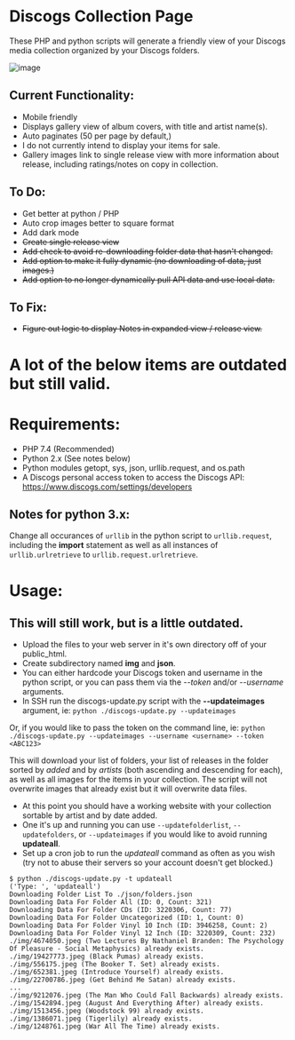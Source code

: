 # Discogs Collection Page

These PHP and python scripts will generate a friendly view of your Discogs media collection organized by your Discogs folders.

![image](https://user-images.githubusercontent.com/2931834/197074374-b008bf17-ffd7-44db-9e57-18cf1b95e1f2.png)

## Current Functionality:
* Mobile friendly
* Displays gallery view of album covers, with title and artist name(s).
* Auto paginates (50 per page by default,)
* I do not currently intend to display your items for sale.
* Gallery images link to single release view with more information about release, including ratings/notes on copy in collection.

## To Do: 
* Get better at python / PHP
* Auto crop images better to square format
* Add dark mode
* ~~Create single release view~~
* ~~Add check to avoid re-downloading folder data that hasn't changed.~~
* ~~Add option to make it fully dynamic (no downloading of data, just images.)~~
* ~~Add option to no longer dynamically pull API data and use local data.~~

## To Fix:
* ~~Figure out logic to display Notes in expanded view / release view.~~


# A lot of the below items are outdated but still valid.
# Requirements:
* PHP 7.4 (Recommended)
* Python 2.x (See notes below)
* Python modules getopt, sys, json, urllib.request, and os.path
* A Discogs personal access token to access the Discogs API: https://www.discogs.com/settings/developers

## Notes for python 3.x:
 Change all occurances of `urllib` in the python script to `urllib.request`, including the **import** statement as well as all instances of `urllib.urlretrieve` to
 `urllib.request.urlretrieve`.

# Usage:
## This will still work, but is a little outdated.
* Upload the files to your web server in it's own directory off of your public_html.
* Create subdirectory named **img** and **json**.
* You can either hardcode your Discogs token and username in the python script, or you can pass them via the *--token* and/or *--username* arguments.
* In SSH run the discogs-update.py script with the **--updateimages** argument, ie: `python ./discogs-update.py --updateimages`

Or, if you would like to pass the token on the command line, ie: `python ./discogs-update.py --updateimages --username <username> --token <ABC123>`
  
This will download your list of folders, your list of releases in the folder sorted by *added* and by *artists* (both ascending and descending for each), as well as all images for the items in your collection. The script will not overwrite images that already exist but it will overwrite data files.
  
* At this point you should have a working website with your collection sortable by artist and by date added.
* One it's up and running you can use `--updatefolderlist`, `--updatefolders`, or `--updateimages` if you would like to avoid running **updateall**.
* Set up a cron job to run the *updateall* command as often as you wish (try not to abuse their servers so your account doesn't get blocked.)

```
$ python ./discogs-update.py -t updateall
('Type: ', 'updateall')
Downloading Folder List To ./json/folders.json
Downloading Data For Folder All (ID: 0, Count: 321)
Downloading Data For Folder CDs (ID: 3220306, Count: 77)
Downloading Data For Folder Uncategorized (ID: 1, Count: 0)
Downloading Data For Folder Vinyl 10 Inch (ID: 3946258, Count: 2)
Downloading Data For Folder Vinyl 12 Inch (ID: 3220309, Count: 232)
./img/4674050.jpeg (Two Lectures By Nathaniel Branden: The Psychology Of Pleasure - Social Metaphysics) already exists.
./img/19427773.jpeg (Black Pumas) already exists.
./img/556175.jpeg (The Booker T. Set) already exists.
./img/652381.jpeg (Introduce Yourself) already exists.
./img/22700786.jpeg (Get Behind Me Satan) already exists.
...
./img/9212076.jpeg (The Man Who Could Fall Backwards) already exists.
./img/1542894.jpeg (August And Everything After) already exists.
./img/1513456.jpeg (Woodstock 99) already exists.
./img/1386071.jpeg (Tigerlily) already exists.
./img/1248761.jpeg (War All The Time) already exists.
```
